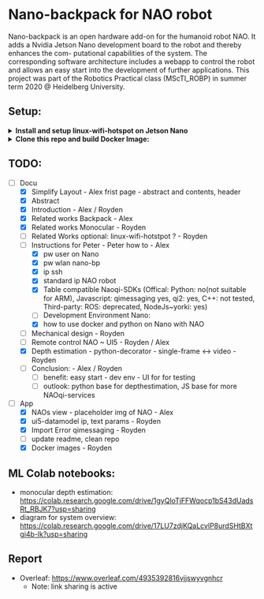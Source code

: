 # Nano-backpack for NAO robot
Nano-backpack is an open hardware add-on for the humanoid robot NAO. It adds
a Nvidia Jetson Nano development board to the robot and thereby enhances the com-
putational capabilities of the system. The corresponding software architecture includes
a webapp to control the robot and allows an easy start into the development of further
applications.
This project was part of the Robotics Practical class (MScTI_ROBP) in summer term 2020 @ Heidelberg University.

## Setup:
<details><summary><b>Install and setup linux-wifi-hotspot on Jetson Nano</b></summary>

1. Install depencendiecs:

    ```sh
    sudo apt install -y libgtk-3-dev build-essential gcc g++ pkg-config make hostapd
    ```
2. Clone repo and build:

    ```sh
    git clone https://github.com/lakinduakash/linux-wifi-hotspot
    cd linux-wifi-hotspot

    # build binaries
    make

    # install
    sudo make install
    ```
3. Open application and create hotspot with `rndis0` preset
4. Run linux-wifi-hotspot on every startup:
    ```sh
    systemctl enable create_ap
    ```
</details>
<details><summary><b>Clone this repo and build Docker Image:</b></summary>
</details>

## TODO:
- [ ] Docu
   - [x] Simplify Layout - Alex frist page - abstract and contents, header
    - [x] Abstract
    - [X] Introduction - Alex / Royden
    - [x] Related works Backpack - Alex
    - [X] Related works Monocular - Royden 
    - [ ] Related Works optional: linux-wifi-hotstpot ? - Royden
    - [ ] Instructions for Peter - Peter how to - Alex
        - [x] pw user on Nano
        - [x] pw wlan nano-bp
        - [x] ip ssh
        - [x] standard ip NAO robot
        - [x] Table compatible Naoqi-SDKs (Offical: Python: no(not suitable for ARM), Javascript: qimessaging yes, qi2: yes, C++: not tested, Third-party: ROS: deprecated,   NodeJs~yorki: yes)
        - [ ] Development Environment Nano:
        - [x] how to use docker and python on Nano with NAO
   - [ ] Mechanical design - Royden
   - [ ] Remote control NAO ~ UI5 - Royden / Alex
   - [X] Depth estimation - python-decorator - single-frame <-> video - Royden
   - [ ] Conclusion: - Alex / Royden
      - [ ] benefit: easy start - dev env - UI for for testing
      - [ ] outlook: python base for depthestimation, JS base for more NAOqi-services
- [ ] App
   - [x] NAOs view - placeholder img of NAO - Alex
   - [X] ui5-datamodel ip, text params - Royden
   - [X] Import Error qimessaging - Royden
   - [ ] update readme, clean repo 
   - [X] Docker images - Royden
 
## ML Colab notebooks:
* monocular depth estimation: https://colab.research.google.com/drive/1gyQloTjFFWqocp1bS43dUadsRt_RBJK7?usp=sharing
* diagram for system overview: https://colab.research.google.com/drive/17LU7zdjKQaLcvlP8urdSHtBXtgi4b-lk?usp=sharing 
## Report
* Overleaf: https://www.overleaf.com/4935392816vjjswyvgnhcr
  * Note: link sharing is active


